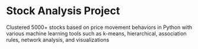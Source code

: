 # Stock Analysis Project

Clustered 5000+ stocks based on price movement behaviors in Python with various machine learning tools such as k-means, hierarchical, association rules, network analysis, and visualizations 
